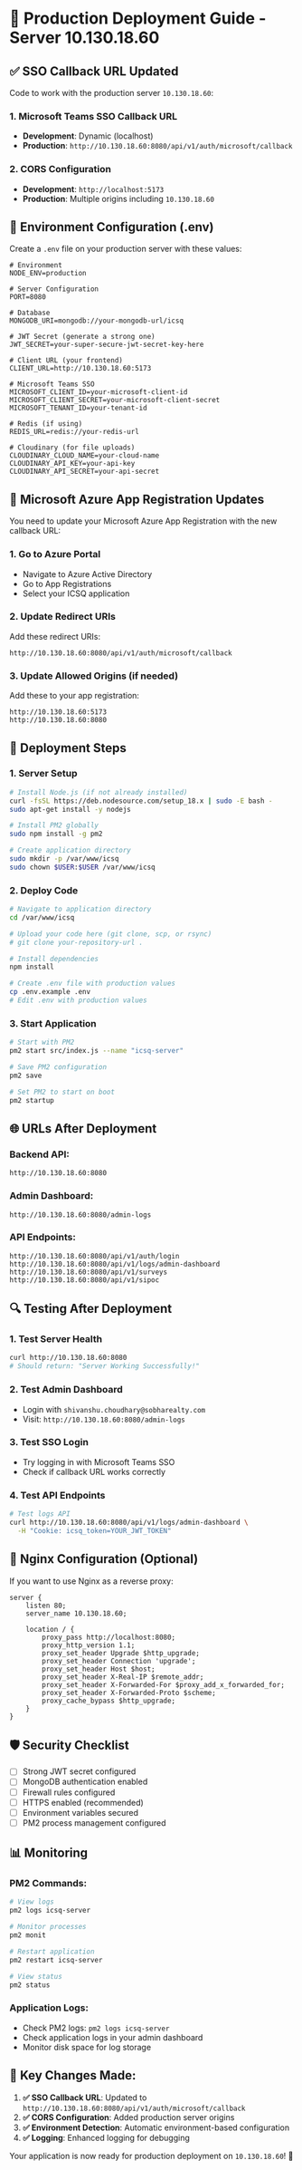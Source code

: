 # 🚀 Production Deployment Guide - Server 10.130.18.60

## ✅ **SSO Callback URL Updated**

Code to work with the production server `10.130.18.60`:

### **1. Microsoft Teams SSO Callback URL**
- **Development**: Dynamic (localhost)
- **Production**: `http://10.130.18.60:8080/api/v1/auth/microsoft/callback`

### **2. CORS Configuration**
- **Development**: `http://localhost:5173`
- **Production**: Multiple origins including `10.130.18.60`

## 🔧 **Environment Configuration (.env)**

Create a `.env` file on your production server with these values:

```env
# Environment
NODE_ENV=production

# Server Configuration
PORT=8080

# Database
MONGODB_URI=mongodb://your-mongodb-url/icsq

# JWT Secret (generate a strong one)
JWT_SECRET=your-super-secure-jwt-secret-key-here

# Client URL (your frontend)
CLIENT_URL=http://10.130.18.60:5173

# Microsoft Teams SSO
MICROSOFT_CLIENT_ID=your-microsoft-client-id
MICROSOFT_CLIENT_SECRET=your-microsoft-client-secret
MICROSOFT_TENANT_ID=your-tenant-id

# Redis (if using)
REDIS_URL=redis://your-redis-url

# Cloudinary (for file uploads)
CLOUDINARY_CLOUD_NAME=your-cloud-name
CLOUDINARY_API_KEY=your-api-key
CLOUDINARY_API_SECRET=your-api-secret
```

## 🔐 **Microsoft Azure App Registration Updates**

You need to update your Microsoft Azure App Registration with the new callback URL:

### **1. Go to Azure Portal**
- Navigate to Azure Active Directory
- Go to App Registrations
- Select your ICSQ application

### **2. Update Redirect URIs**
Add these redirect URIs:
```
http://10.130.18.60:8080/api/v1/auth/microsoft/callback
```

### **3. Update Allowed Origins (if needed)**
Add these to your app registration:
```
http://10.130.18.60:5173
http://10.130.18.60:8080
```

## 🚀 **Deployment Steps**

### **1. Server Setup**
```bash
# Install Node.js (if not already installed)
curl -fsSL https://deb.nodesource.com/setup_18.x | sudo -E bash -
sudo apt-get install -y nodejs

# Install PM2 globally
sudo npm install -g pm2

# Create application directory
sudo mkdir -p /var/www/icsq
sudo chown $USER:$USER /var/www/icsq
```

### **2. Deploy Code**
```bash
# Navigate to application directory
cd /var/www/icsq

# Upload your code here (git clone, scp, or rsync)
# git clone your-repository-url .

# Install dependencies
npm install

# Create .env file with production values
cp .env.example .env
# Edit .env with production values
```

### **3. Start Application**
```bash
# Start with PM2
pm2 start src/index.js --name "icsq-server"

# Save PM2 configuration
pm2 save

# Set PM2 to start on boot
pm2 startup
```

## 🌐 **URLs After Deployment**

### **Backend API:**
```
http://10.130.18.60:8080
```

### **Admin Dashboard:**
```
http://10.130.18.60:8080/admin-logs
```

### **API Endpoints:**
```
http://10.130.18.60:8080/api/v1/auth/login
http://10.130.18.60:8080/api/v1/logs/admin-dashboard
http://10.130.18.60:8080/api/v1/surveys
http://10.130.18.60:8080/api/v1/sipoc
```

## 🔍 **Testing After Deployment**

### **1. Test Server Health**
```bash
curl http://10.130.18.60:8080
# Should return: "Server Working Successfully!"
```

### **2. Test Admin Dashboard**
- Login with `shivanshu.choudhary@sobharealty.com`
- Visit: `http://10.130.18.60:8080/admin-logs`

### **3. Test SSO Login**
- Try logging in with Microsoft Teams SSO
- Check if callback URL works correctly

### **4. Test API Endpoints**
```bash
# Test logs API
curl http://10.130.18.60:8080/api/v1/logs/admin-dashboard \
  -H "Cookie: icsq_token=YOUR_JWT_TOKEN"
```

## 🔧 **Nginx Configuration (Optional)**

If you want to use Nginx as a reverse proxy:

```nginx
server {
    listen 80;
    server_name 10.130.18.60;

    location / {
        proxy_pass http://localhost:8080;
        proxy_http_version 1.1;
        proxy_set_header Upgrade $http_upgrade;
        proxy_set_header Connection 'upgrade';
        proxy_set_header Host $host;
        proxy_set_header X-Real-IP $remote_addr;
        proxy_set_header X-Forwarded-For $proxy_add_x_forwarded_for;
        proxy_set_header X-Forwarded-Proto $scheme;
        proxy_cache_bypass $http_upgrade;
    }
}
```

## 🛡️ **Security Checklist**

- [ ] Strong JWT secret configured
- [ ] MongoDB authentication enabled
- [ ] Firewall rules configured
- [ ] HTTPS enabled (recommended)
- [ ] Environment variables secured
- [ ] PM2 process management configured

## 📊 **Monitoring**

### **PM2 Commands:**
```bash
# View logs
pm2 logs icsq-server

# Monitor processes
pm2 monit

# Restart application
pm2 restart icsq-server

# View status
pm2 status
```

### **Application Logs:**
- Check PM2 logs: `pm2 logs icsq-server`
- Check application logs in your admin dashboard
- Monitor disk space for log storage

## 🎯 **Key Changes Made:**

1. **✅ SSO Callback URL**: Updated to `http://10.130.18.60:8080/api/v1/auth/microsoft/callback`
2. **✅ CORS Configuration**: Added production server origins
3. **✅ Environment Detection**: Automatic environment-based configuration
4. **✅ Logging**: Enhanced logging for debugging

Your application is now ready for production deployment on `10.130.18.60`! 🚀 